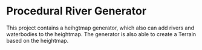 # Procedural River Generator

This project contains a heihgtmap generator, which also can add rivers and waterbodies to the heightmap. The generator is also able to create a Terrain based on the heightmap.

